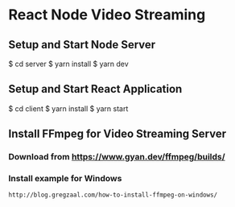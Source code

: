 # React Node Video Streaming

## Setup and Start Node Server

$ cd server
$ yarn install
$ yarn dev

## Setup and Start React Application

$ cd client
$ yarn install
$ yarn start

## Install FFmpeg for Video Streaming Server

### Download from https://www.gyan.dev/ffmpeg/builds/

### Install example for Windows

    http://blog.gregzaal.com/how-to-install-ffmpeg-on-windows/
